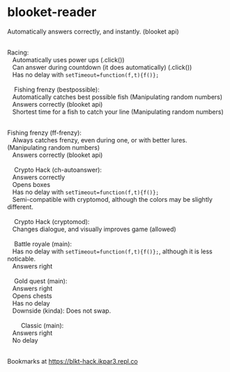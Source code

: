 # blooket-reader 
Automatically answers correctly, and instantly. (blooket api)</br></br>

Racing:</br>
&nbsp;&nbsp;&nbsp;Automatically uses power ups (.click())</br> 
&nbsp;&nbsp;&nbsp;Can answer during countdown (it does automatically) (.click())</br>
&nbsp;&nbsp;&nbsp;Has no delay with `setTimeout=function(f,t){f()};`</br></br>
&nbsp;&nbsp;&nbsp;
Fishing frenzy (bestpossible):</br>
&nbsp;&nbsp;&nbsp;Automatically catches best possible fish (Manipulating random numbers)</br>
&nbsp;&nbsp;&nbsp;Answers correctly (blooket api)</br>
&nbsp;&nbsp;&nbsp;Shortest time for a fish to catch your line (Manipulating random numbers)</br></br>

Fishing frenzy (ff-frenzy):</br>
&nbsp;&nbsp;&nbsp;Always catches frenzy, even during one, or with better lures. (Manipulating random numbers)</br>
&nbsp;&nbsp;&nbsp;Answers correctly (blooket api)</br></br>
&nbsp;&nbsp;&nbsp;
Crypto Hack (ch-autoanswer):</br>
&nbsp;&nbsp;&nbsp;Answers correctly</br>
&nbsp;&nbsp;&nbsp;Opens boxes</br>
&nbsp;&nbsp;&nbsp;Has no delay with `setTimeout=function(f,t){f()};`</br>
&nbsp;&nbsp;&nbsp;Semi-compatible with cryptomod, although the colors may be slightly different.</br></br>
&nbsp;&nbsp;&nbsp;
Crypto Hack (cryptomod):</br>
&nbsp;&nbsp;&nbsp;Changes dialogue, and visually improves game (allowed)</br></br>
&nbsp;&nbsp;&nbsp;
Battle royale (main):</br>
&nbsp;&nbsp;&nbsp;Has no delay with `setTimeout=function(f,t){f()};`, although it is less noticable.</br>
&nbsp;&nbsp;&nbsp;Answers right</br></br>
&nbsp;&nbsp;&nbsp;
Gold quest (main):</br>
&nbsp;&nbsp;&nbsp;Answers right</br>
&nbsp;&nbsp;&nbsp;Opens chests</br>
&nbsp;&nbsp;&nbsp;Has no delay</br>
&nbsp;&nbsp;&nbsp;Downside (kinda): Does not swap.</br></br>
&nbsp;&nbsp;&nbsp;
&nbsp;&nbsp;&nbsp;
Classic (main):</br>
&nbsp;&nbsp;&nbsp;Answers right</br>
&nbsp;&nbsp;&nbsp;No delay</br></br>
 
Bookmarks at https://blkt-hack.ikpar3.repl.co
&nbsp;&nbsp;&nbsp;
